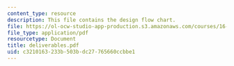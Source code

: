 ```yaml
---
content_type: resource
description: This file contains the design flow chart.
file: https://ol-ocw-studio-app-production.s3.amazonaws.com/courses/16-810-engineering-design-and-rapid-prototyping-january-iap-2005/c3210163233b503bdc27765660ccbbe1_deliverables.pdf
file_type: application/pdf
resourcetype: Document
title: deliverables.pdf
uid: c3210163-233b-503b-dc27-765660ccbbe1
---
```


